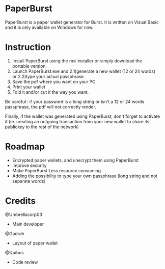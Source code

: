 # PaperBurst
PaperBurst is a paper wallet generator for Burst. It is written on Visual Basic and it is only available on Windows for now.

# Instruction
1) Install PaperBurst using the msi installer or simply download the portable version.
2) Launch PaperBurst.exe and 2.1)generate a new wallet (12 or 24 words) or 2.2)type your actual passphrase.
3) Save the pdf where you want on your PC.
4) Print your wallet
5) Fold it and/or cut it the way you want.

Be careful : if your password is a long string or isn't a 12 or 24 words passphrase, the pdf will not correctly render.

Finally, if the wallet was generated using PaperBurst, don't forget to activate it (ie. creating an outgoing transaction from your new wallet to share its publickey to the rest of the network)

# Roadmap
- Encrypted paper wallets, and unecrypt them using PaperBurst
- Improve security
- Make PaperBurst Less resource consuming
- Adding the possibility to type your own passphrase (long string and not separate words)

# Credits
@Umbrellacorp03
* Main developer

@Gadrah
* Layout of paper wallet

@Quibus
* Code review
